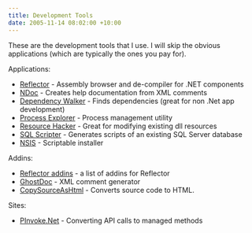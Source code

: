 ```yaml
---
title: Development Tools
date: 2005-11-14 08:02:00 +10:00
---
```


These are the development tools that I use. I will skip the obvious applications (which are typically the ones you pay for).

Applications:

* [Reflector][0] - Assembly browser and de-compiler for .NET components 
* [NDoc][1] - Creates help documentation from XML comments 
* [Dependency Walker][2] - Finds dependencies (great for non .Net app development) 
* [Process Explorer][3] - Process management utility 
* [Resource Hacker][4] - Great for modifying existing dll resources 
* [SQL Scripter][5] - Generates scripts of an existing SQL Server database 
* [NSIS][6] - Scriptable installer

Addins:

* [Reflector addins][7] - a list of addins for Reflector 
* [GhostDoc][8] - XML comment generator 
* [CopySourceAsHtml][9] - Converts source code to HTML.

Sites:

* [PInvoke.Net][10] - Converting API calls to managed methods

[0]: http://www.aisto.com/roeder/dotnet
[1]: http://ndoc.sourceforge.net/
[2]: http://www.dependencywalker.com/
[3]: http://www.sysinternals.com/
[4]: http://www.users.on.net/johnson/resourcehacker/
[5]: http://www.sqlscripter.com/
[6]: http://nsis.sourceforge.net/
[7]: http://www.freewebs.com/csharp/Reflector/AddIns/
[8]: http://www.roland-weigelt.de/ghostdoc
[9]: http://www.jtleigh.com/CopySourceAsHtml
[10]: http://www.pinvoke.net/
